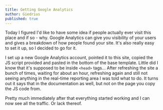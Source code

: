 ```yaml
---
title: Getting Google Analytics
author: Giedrius
published: true
---
```


Today I figured I'd like to have some idea if people actually ever visit this
place and if so - why. Google Analytics can give you visibility of your users
and gives a breakdown of how people found your site. It's also really easy to
set it up, so I decided to go for it.

I set up a new Google Analytics account, pointed it to this site, copied the JS
script provided and pasted in the bottom of the base template. Little did I
know that it's supposed to be inside `<head>` tags... After refreshing the site
a bunch of times, waiting for about an hour, refreshing again and still not
seeing anything in the real-time reporting area I was told what to do. It turns
out it says that in the documentation as well, but not on the page you copy the
JS code from.

Pretty much immediately after that everything started working and I can now
see all the traffic. Or lack thereof.

